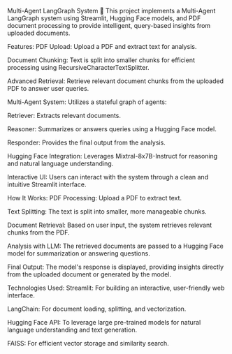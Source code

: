 Multi-Agent LangGraph System 🚀
This project implements a Multi-Agent LangGraph system using Streamlit, Hugging Face models, and PDF document processing to provide intelligent, query-based insights from uploaded documents.

Features:
PDF Upload: Upload a PDF and extract text for analysis.

Document Chunking: Text is split into smaller chunks for efficient processing using RecursiveCharacterTextSplitter.

Advanced Retrieval: Retrieve relevant document chunks from the uploaded PDF to answer user queries.

Multi-Agent System: Utilizes a stateful graph of agents:

Retriever: Extracts relevant documents.

Reasoner: Summarizes or answers queries using a Hugging Face model.

Responder: Provides the final output from the analysis.

Hugging Face Integration: Leverages Mixtral-8x7B-Instruct for reasoning and natural language understanding.

Interactive UI: Users can interact with the system through a clean and intuitive Streamlit interface.

How It Works:
PDF Processing: Upload a PDF to extract text.

Text Splitting: The text is split into smaller, more manageable chunks.

Document Retrieval: Based on user input, the system retrieves relevant chunks from the PDF.

Analysis with LLM: The retrieved documents are passed to a Hugging Face model for summarization or answering questions.

Final Output: The model's response is displayed, providing insights directly from the uploaded document or generated by the model.

Technologies Used:
Streamlit: For building an interactive, user-friendly web interface.

LangChain: For document loading, splitting, and vectorization.

Hugging Face API: To leverage large pre-trained models for natural language understanding and text generation.

FAISS: For efficient vector storage and similarity search.

